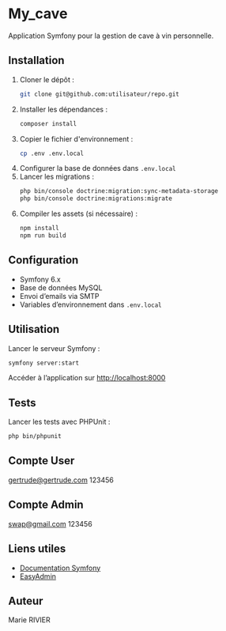 # My_cave

Application Symfony pour la gestion de cave à vin personnelle.

## Installation
1. Cloner le dépôt :
   ```bash
   git clone git@github.com:utilisateur/repo.git
   ```
2. Installer les dépendances :
   ```bash
   composer install
   ```
3. Copier le fichier d'environnement :
   ```bash
   cp .env .env.local
   ```
4. Configurer la base de données dans `.env.local`
5. Lancer les migrations :
   ```bash
   php bin/console doctrine:migration:sync-metadata-storage
   php bin/console doctrine:migrations:migrate
   ```
6. Compiler les assets (si nécessaire) :
   ```bash
   npm install
   npm run build
   ```

## Configuration
- Symfony 6.x
- Base de données MySQL
- Envoi d’emails via SMTP
- Variables d’environnement dans `.env.local`

## Utilisation
Lancer le serveur Symfony :
```bash
symfony server:start
```
Accéder à l’application sur [http://localhost:8000](http://localhost:8000)

## Tests
Lancer les tests avec PHPUnit :
```bash
php bin/phpunit
```

## Compte User
gertrude@gertrude.com
123456

## Compte Admin
swap@gmail.com
123456
## Liens utiles
- [Documentation Symfony](https://symfony.com/doc/current/index.html)
- [EasyAdmin](https://github.com/EasyCorp/EasyAdminBundle)

## Auteur
Marie RIVIER
